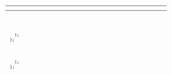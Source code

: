 
________________________________________________________________________________
________________________________________________________________________________





```sh
```



```diff



    );
  };

```


```diff



    );
  };

```











